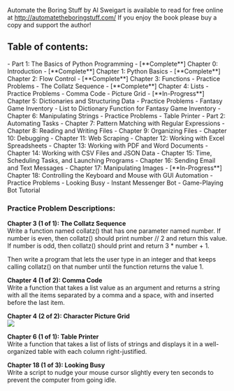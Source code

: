 Automate the Boring Stuff by Al Sweigart is available to read for free online at http://automatetheboringstuff.com/
If you enjoy the book please buy a copy and support the author!

<h2>Table of contents:</h2>
- Part 1: The Basics of Python Programming
  - [**Complete**] Chapter 0: Introduction 
  - [**Complete**] Chapter 1: Python Basics
  - [**Complete**] Chapter 2: Flow Control
  - [**Complete**] Chapter 3: Functions
    - Practice Problems
      - The Collatz Sequence
  - [**Complete**] Chapter 4: Lists
    - Practice Problems
      - Comma Code
      - Picture Grid
  - [**In-Progress**] Chapter 5: Dictionaries and Structuring Data
    - Practice Problems
      - Fantasy Game Inventory
      - List to Dictionary Function for Fantasy Game Inventory
  - Chapter 6: Manipulating Strings
    - Practice Problems
      - Table Printer
- Part 2: Automating Tasks
  - Chapter 7: Pattern Matching with Regular Expressions
  - Chapter 8: Reading and Writing Files
  - Chapter 9: Organizing Files
  - Chapter 10: Debugging
  - Chapter 11: Web Scraping
  - Chapter 12: Working with Excel Spreadsheets
  - Chapter 13: Working with PDF and Word Documents
  - Chapter 14: Working with CSV Files and JSON Data
  - Chapter 15: Time, Scheduling Tasks, and Launching Programs
  - Chapter 16: Sending Email and Text Messages
  - Chapter 17: Manipulating Images
  - [**In-Progress**] Chapter 18: Controlling the Keyboard and Mouse with GUI Automation
    - Practice Problems    
      - Looking Busy
      - Instant Messenger Bot
      - Game-Playing Bot Tutorial

<h3>Practice Problem Descriptions: </h3>


<strong> Chapter 3 (1 of 1): The Collatz Sequence </strong>
<BR>
Write a function named collatz() that has one parameter named number. If number is even, then collatz() should print number // 2 and return this value. If number is odd, then collatz() should print and return 3 * number + 1.

Then write a program that lets the user type in an integer and that keeps calling collatz() on that number until the function returns the value 1.
<BR>

<strong>Chapter 4 (1 of 2): Comma Code</strong>
<BR>
Write a function that takes a list value as an argument and returns a string with all the items separated by a comma and a space, with and inserted before the last item. 
<BR>

<strong>Chapter 4 (2 of 2): Character Picture Grid</strong>
<BR>
<img src="http://i.imgur.com/m7Gju39.png"></img>
<BR>

<strong>Chapter 6 (1 of 1): Table Printer</strong>
<BR>
Write a function that takes a list of lists of strings and displays it in a well-organized table with each column right-justified. 
<BR>

<strong>Chapter 18 (1 of 3): Looking Busy </strong>
<BR>
Write a script to nudge your mouse cursor slightly every ten seconds to prevent the computer from going idle.
<BR>
